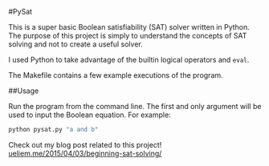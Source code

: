 #PySat

This is a super basic Boolean satisfiability (SAT) solver written in Python. The purpose of this project is simply to understand the concepts of SAT solving and not to create a useful solver. 

I used Python to take advantage of the builtin logical operators and ```eval```. 

The Makefile contains a few example executions of the program. 

##Usage

Run the program from the command line. The first and only argument will be used to input the Boolean equation. For example:

```bash
python pysat.py "a and b"
```

Check out my blog post related to this project!
[ueliem.me/2015/04/03/beginning-sat-solving/](http://ueliem.me/2015/04/03/beginning-sat-solving/)

